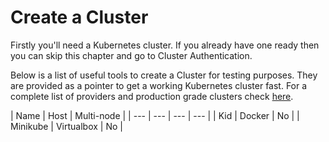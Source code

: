 # Create a Cluster

Firstly you'll need a Kubernetes cluster. If you already have one ready then you can skip this chapter and go to Cluster Authentication.

Below is a list of useful tools to create a Cluster for testing purposes. They are provided as a pointer to get a working Kubernetes cluster fast. For a complete list of providers and production grade clusters check [here](http://kubernetes.io/docs/getting-started-guides/).

| Name | Host | Multi-node |
| --- | --- | --- | --- |
| Kid | Docker | No |
| Minikube | Virtualbox | No |

